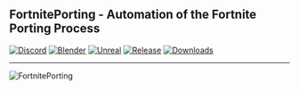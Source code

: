 ﻿FortnitePorting - Automation of the Fortnite Porting Process
------------------------------------------

[![Discord](https://discord.com/api/guilds/866821077769781249/widget.png?style=shield)](https://discord.gg/DZ5YFXdBA6)
[![Blender](https://img.shields.io/badge/Blender-3.0+-blue?logo=blender&logoColor=white&color=orange)](https://www.blender.org/download/ )
[![Unreal](https://img.shields.io/badge/Unreal-5.2+-blue?logo=unreal-engine&logoColor=white&color=white)](https://www.unrealengine.com/en-US/download)
[![Release](https://img.shields.io/github/release/halfuwu/FortnitePorting)]()
[![Downloads](https://img.shields.io/github/downloads/halfuwu/FortnitePorting/total?color=green)]()
***
<img src="https://github.com/halfuwu/FortnitePorting/blob/master/.github/images/preview.png?raw=true" alt="FortnitePorting">
